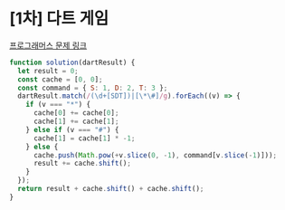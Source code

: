 # [1차] 다트 게임

[프로그래머스 문제 링크](https://programmers.co.kr/learn/courses/30/lessons/17682)

```javascript
function solution(dartResult) {
  let result = 0;
  const cache = [0, 0];
  const command = { S: 1, D: 2, T: 3 };
  dartResult.match(/(\d+[SDT])|[\*\#]/g).forEach((v) => {
    if (v === "*") {
      cache[0] += cache[0];
      cache[1] += cache[1];
    } else if (v === "#") {
      cache[1] = cache[1] * -1;
    } else {
      cache.push(Math.pow(+v.slice(0, -1), command[v.slice(-1)]));
      result += cache.shift();
    }
  });
  return result + cache.shift() + cache.shift();
}
```
